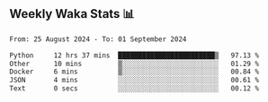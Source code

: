 ## Weekly Waka Stats 📊
<!--START_SECTION:waka-->

```txt
From: 25 August 2024 - To: 01 September 2024

Python     12 hrs 37 mins  ████████████████████████▒   97.13 %
Other      10 mins         ▒░░░░░░░░░░░░░░░░░░░░░░░░   01.29 %
Docker     6 mins          ▒░░░░░░░░░░░░░░░░░░░░░░░░   00.84 %
JSON       4 mins          ░░░░░░░░░░░░░░░░░░░░░░░░░   00.61 %
Text       0 secs          ░░░░░░░░░░░░░░░░░░░░░░░░░   00.12 %
```

<!--END_SECTION:waka-->

<!--

Here are some ideas to get you started:

- 🔭 I’m currently working on (way to add branches committed on)
- 🌱 I’m currently learning Web Frameworks and Machine Learning! (Lisp, JS (react & angular), Python, and __)
- 💬 Ask me about ...
- 📫 How to reach me: 
- 😄 Pronouns: He/Him/His
- ⚡ Fun fact: ...

that-recsys-lab
-->
